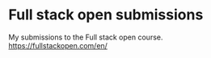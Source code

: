 # Full stack open submissions

My submissions to the Full stack open course. https://fullstackopen.com/en/
